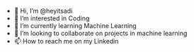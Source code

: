 - 👋 Hi, I’m @heyitsadi
- 👀 I’m interested in Coding 
- 🌱 I’m currently learning Machine Learning
- 💞️ I’m looking to collaborate on projects in machine learning
- 📫 How to reach me on my Linkedin

<!---
heyitsadi/heyitsadi is a ✨ special ✨ repository because its `README.md` (this file) appears on your GitHub profile.
You can click the Preview link to take a look at your changes.
--->
